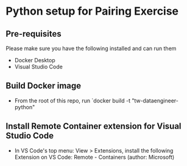 # Python setup for Pairing Exercise

## Pre-requisites
Please make sure you have the following installed and can run them
* Docker Desktop
* Visual Studio Code

## Build Docker image
* From the root of this repo, run `docker build -t "tw-dataengineer-python"

## Install Remote Container extension for Visual Studio Code
* In VS Code's top menu: View > Extensions, install the following Extension on VS Code:
Remote - Containers (author: Microsoft)
